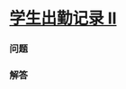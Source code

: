 # [学生出勤记录 II](https://leetcode-cn.com/problems/student-attendance-record-ii)

### 问题



### 解答

```

```

